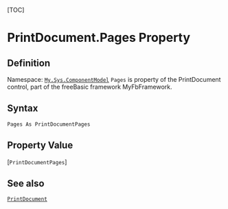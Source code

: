 [TOC]
# PrintDocument.Pages Property

## Definition
Namespace: [`My.Sys.ComponentModel`](My.Sys.ComponentModel.md)
`Pages` is property of the PrintDocument control, part of the freeBasic framework MyFbFramework.
## Syntax
```freeBasic
Pages As PrintDocumentPages
```
## Property Value
[`PrintDocumentPages`]
## See also
[`PrintDocument`](PrintDocument.md)
